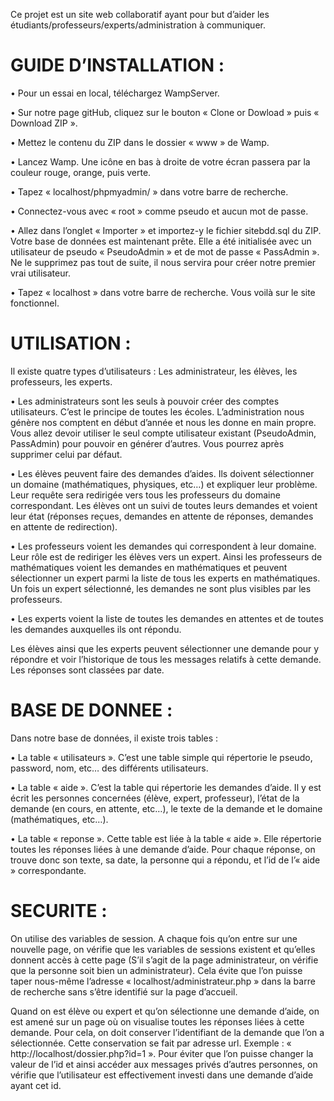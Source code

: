 Ce projet est un site web collaboratif ayant pour but d’aider les étudiants/professeurs/experts/administration à communiquer.


# GUIDE D’INSTALLATION :

• Pour un essai en local, téléchargez WampServer.

• Sur notre page gitHub, cliquez sur le bouton « Clone or Dowload » puis « Download ZIP ».

• Mettez le contenu du ZIP dans le dossier « www » de Wamp.

• Lancez Wamp. Une icône en bas à droite de votre écran passera par la couleur rouge, orange, puis verte.

• Tapez « localhost/phpmyadmin/ » dans votre barre de recherche.

• Connectez-vous avec « root » comme pseudo et aucun mot de passe.

• Allez dans l’onglet « Importer » et importez-y le fichier sitebdd.sql du ZIP. Votre base de données est maintenant prête. Elle a été initialisée avec un utilisateur de pseudo « PseudoAdmin » et de mot de passe « PassAdmin ». Ne le supprimez pas tout de suite, il nous servira pour créer notre premier vrai utilisateur.

• Tapez « localhost » dans votre barre de recherche. Vous voilà sur le site fonctionnel.


# UTILISATION :

Il existe quatre types d’utilisateurs : Les administrateur, les élèves, les professeurs, les experts.

• Les administrateurs sont les seuls à pouvoir créer des comptes utilisateurs. C’est le principe de toutes les écoles. L’administration nous génère nos comptent en début d’année et nous les donne en main propre. Vous allez devoir utiliser le seul compte utilisateur existant (PseudoAdmin, PassAdmin) pour pouvoir en générer d’autres. Vous pourrez après supprimer celui par défaut.

• Les élèves peuvent faire des demandes d’aides. Ils doivent sélectionner un domaine (mathématiques, physiques, etc…) et expliquer leur problème. Leur requête sera redirigée vers tous les professeurs du domaine correspondant. Les élèves ont un suivi de toutes leurs demandes et voient leur état (réponses reçues, demandes en attente de réponses, demandes en attente de redirection).

• Les professeurs voient les demandes qui correspondent à leur domaine. Leur rôle est de rediriger les élèves vers un expert. Ainsi les professeurs de mathématiques voient les demandes en mathématiques et peuvent sélectionner un expert parmi la liste de tous les experts en mathématiques. Un fois un expert sélectionné, les demandes ne sont plus visibles par les professeurs.

• Les experts voient la liste de toutes les demandes en attentes et de toutes les demandes auxquelles ils ont répondu.

Les élèves ainsi que les experts peuvent sélectionner une demande pour y répondre et voir l’historique de tous les messages relatifs à cette demande. Les réponses sont classées par date.


# BASE DE DONNEE :

Dans notre base de données, il existe trois tables :

• La table « utilisateurs ». C’est une table simple qui répertorie le pseudo, password, nom, etc… des différents utilisateurs.

• La table « aide ». C’est la table qui répertorie les demandes d’aide. Il y est écrit les personnes concernées (élève, expert, professeur), l’état de la demande (en cours, en attente, etc…), le texte de la demande et le domaine (mathématiques, etc…).

• La table « reponse ». Cette table est liée à la table « aide ». Elle répertorie toutes les réponses liées à une demande d’aide. Pour chaque réponse, on trouve donc son texte, sa date, la personne qui a répondu, et l’id de l’« aide » correspondante.


# SECURITE :

On utilise des variables de session. A chaque fois qu’on entre sur une nouvelle page, on vérifie que les variables de sessions existent et qu’elles donnent accès à cette page (S’il s’agit de la page administrateur, on vérifie que la personne soit bien un administrateur). Cela évite que l’on puisse taper nous-même l’adresse « localhost/administrateur.php » dans la barre de recherche sans s’être identifié sur la page d’accueil.

Quand on est élève ou expert et qu’on sélectionne une demande d’aide, on est amené sur un page où on visualise toutes les réponses liées à cette demande. Pour cela, on doit conserver l’identifiant de la demande que l’on a sélectionnée. Cette conservation se fait par adresse url. Exemple : « http://localhost/dossier.php?id=1 ». Pour éviter que l’on puisse changer la valeur de l’id et ainsi accéder aux messages privés d’autres personnes, on vérifie que l’utilisateur est effectivement investi dans une demande d’aide ayant cet id.



